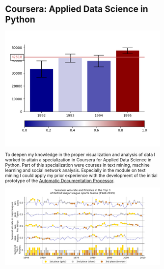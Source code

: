 # Coursera: Applied Data Science in Python

![Interactive plot found in "Applied Plotting, Charting & Data Representation in Python"](images/Interactive.png)

To deepen my knowledge in the proper visualization and analysis of data I worked to attain a specialization in Coursera for Applied Data Science in Python. Part of this specialization were courses in text mining, machine learning and social network analysis. Especially in the module on text mining I could apply my prior experience with the development of the initial prototype of the [Automatic Documentation Processor](https://github.com/Marti-Ritter/Portfolio/tree/main/Automatic%20Documentation%20Processor%20(Python)).

![Independent Display of the Performance of Detroit Sports Teams"](images/Sports.png)
